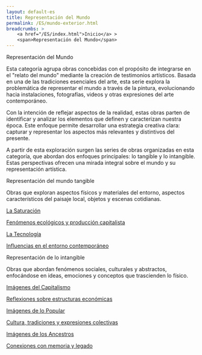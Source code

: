 ```yaml
---
layout: default-es
title: Representación del Mundo
permalink: /ES/mundo-exterior.html
breadcrumbs: >
    <a href="/ES/index.html">Inicio</a> >
    <span>Representación del Mundo</span>
---
```


<div class="titulo">Representación del Mundo</div>

<p class="parrafo">
    Esta categoría agrupa obras concebidas con el propósito de integrarse en el "relato del mundo" mediante la creación de testimonios artísticos. Basada en una de las tradiciones esenciales del arte, esta serie explora la problemática de representar el mundo a través de la pintura, evolucionando hacia instalaciones, fotografías, videos y otras expresiones del arte contemporáneo.
</p>

<p class="parrafo">
    Con la intención de reflejar aspectos de la realidad, estas obras parten de identificar y analizar los elementos que definen y caracterizan nuestra época. Este enfoque permite desarrollar una estrategia creativa clara: capturar y representar los aspectos más relevantes y distintivos del presente.
</p>

<p class="parrafo">
    A partir de esta exploración surgen las series de obras organizadas en esta categoría, que abordan dos enfoques principales: lo tangible y lo intangible. Estas perspectivas ofrecen una mirada integral sobre el mundo y su representación artística.
</p>


<div class="subtitulo">Representación del mundo tangible</div>

<p class="parrafo">
    Obras que exploran aspectos físicos y materiales del entorno, aspectos característicos del paisaje local, objetos y escenas cotidianas.
</p>

<div class="button-container">
    <a href="/saturacion.html" class="fancy-button">
        <div class="button-content">
            <p class="title">La Saturación</p>
            <p class="subtitle">Fenómenos ecológicos y producción capitalista</p>
        </div>
    </a>
    <a href="/tecnologia.html" class="fancy-button">
        <div class="button-content">
            <p class="title">La Tecnología</p>
            <p class="subtitle">Influencias en el entorno contemporáneo</p>
        </div>
    </a>
</div>

<div class="subtitulo">Representación de lo intangible</div>

<p class="parrafo">
    Obras que abordan fenómenos sociales, culturales y abstractos, enfocándose en ideas, emociones y conceptos que trascienden lo físico.
</p>

<div class="button-container">
    <a href="/capitalismo.html" class="fancy-button">
        <div class="button-content">
            <p class="title">Imágenes del Capitalismo</p>
            <p class="subtitle">Reflexiones sobre estructuras económicas</p>
        </div>
    </a>
    <a href="/popular.html" class="fancy-button">
        <div class="button-content">
            <p class="title">Imágenes de lo Popular</p>
            <p class="subtitle">Cultura, tradiciones y expresiones colectivas</p>
        </div>
    </a>
    <a href="/ancestros.html" class="fancy-button">
        <div class="button-content">
            <p class="title">Imágenes de los Ancestros</p>
            <p class="subtitle">Conexiones con memoria y legado</p>
        </div>
    </a>
</div>

